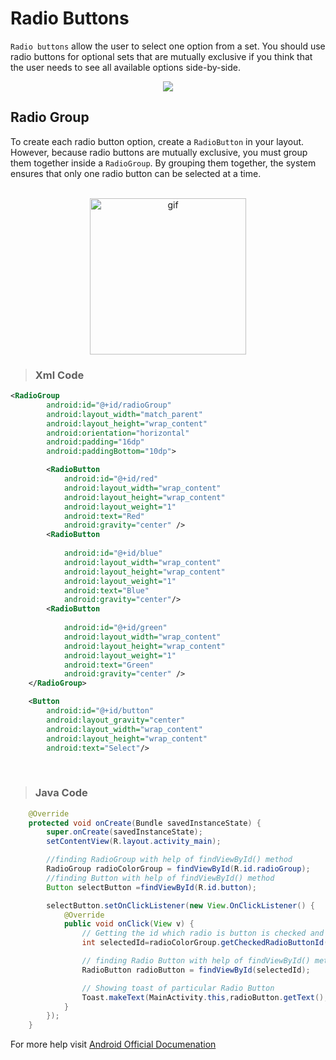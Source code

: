 # Radio Buttons
`Radio buttons` allow the user to select one option from a set. You should use radio buttons for optional sets that are mutually exclusive if you think that the user needs to see all available options side-by-side.
</br>
<p align ="center"><img src="https://user-images.githubusercontent.com/51878265/134495081-cd3e36bd-a9e8-4497-8852-92626e607d83.png"></p>

## Radio Group

To create each radio button option, create a `RadioButton` in your layout. However, because radio buttons are mutually exclusive, you must group them together inside a `RadioGroup`. By grouping them together, the system ensures that only one radio button can be selected at a time.
</br>
</br>
<p align ="center"><img src ="https://user-images.githubusercontent.com/51878265/134520982-34b83613-a8da-43f6-aad2-232328eb8e45.GIF" alt="gif" length="900" width="250"></p>


> ### Xml Code
```xml
<RadioGroup
        android:id="@+id/radioGroup"
        android:layout_width="match_parent"
        android:layout_height="wrap_content"
        android:orientation="horizontal"
        android:padding="16dp"
        android:paddingBottom="10dp">

        <RadioButton
            android:id="@+id/red"
            android:layout_width="wrap_content"
            android:layout_height="wrap_content"
            android:layout_weight="1"
            android:text="Red"
            android:gravity="center" />
        <RadioButton
            
            android:id="@+id/blue"
            android:layout_width="wrap_content"
            android:layout_height="wrap_content"
            android:layout_weight="1"
            android:text="Blue" 
            android:gravity="center"/>
        <RadioButton
            
            android:id="@+id/green"
            android:layout_width="wrap_content"
            android:layout_height="wrap_content"
            android:layout_weight="1"
            android:text="Green"
            android:gravity="center" />
    </RadioGroup>

    <Button
        android:id="@+id/button"
        android:layout_gravity="center"
        android:layout_width="wrap_content"
        android:layout_height="wrap_content"
        android:text="Select"/>
```
</br>

> ### Java Code

```java
    @Override
    protected void onCreate(Bundle savedInstanceState) {
        super.onCreate(savedInstanceState);
        setContentView(R.layout.activity_main);

        //finding RadioGroup with help of findViewById() method
        RadioGroup radioColorGroup = findViewById(R.id.radioGroup);
        //finding Button with help of findViewById() method
        Button selectButton =findViewById(R.id.button);

        selectButton.setOnClickListener(new View.OnClickListener() {
            @Override
            public void onClick(View v) {
                // Getting the id which radio is button is checked and storing in the int variable
                int selectedId=radioColorGroup.getCheckedRadioButtonId();

                // finding Radio Button with help of findViewById() method
                RadioButton radioButton = findViewById(selectedId);

                // Showing toast of particular Radio Button
                Toast.makeText(MainActivity.this,radioButton.getText(),Toast.LENGTH_SHORT).show();
            }
        });
    }
```

For more help visit [Android Official Documenation](https://developer.android.com/guide/topics/ui/controls/radiobutton) 
